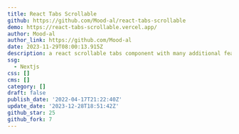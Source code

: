 ```yaml
---
title: React Tabs Scrollable
github: https://github.com/Mood-al/react-tabs-scrollable
demo: https://react-tabs-scrollable.vercel.app/
author: Mood-al
author_link: https://github.com/Mood-al
date: 2023-11-29T08:00:13.915Z
description: a react scrollable tabs component with many additional features
ssg:
  - Nextjs
css: []
cms: []
category: []
draft: false
publish_date: '2022-04-17T21:22:40Z'
update_date: '2023-12-28T18:51:42Z'
github_star: 25
github_fork: 7
---
```

